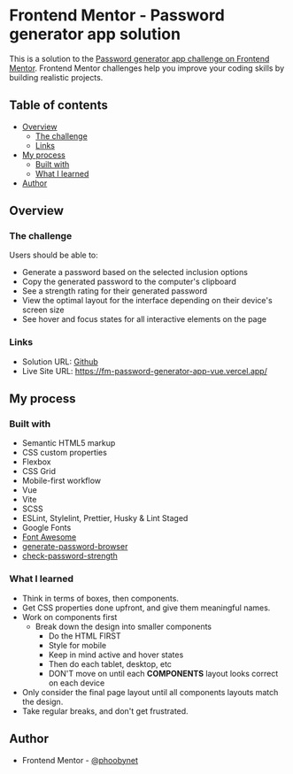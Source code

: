 # Frontend Mentor - Password generator app solution

This is a solution to the [Password generator app challenge on Frontend Mentor](https://www.frontendmentor.io/challenges/password-generator-app-Mr8CLycqjh). Frontend Mentor challenges help you improve your coding skills by building realistic projects.

## Table of contents

- [Overview](#overview)
  - [The challenge](#the-challenge)
  - [Links](#links)
- [My process](#my-process)
  - [Built with](#built-with)
  - [What I learned](#what-i-learned)
- [Author](#author)

## Overview

### The challenge

Users should be able to:

- Generate a password based on the selected inclusion options
- Copy the generated password to the computer's clipboard
- See a strength rating for their generated password
- View the optimal layout for the interface depending on their device's screen size
- See hover and focus states for all interactive elements on the page

### Links

- Solution URL: [Github](https://github.com/phoobynet/fm-password-generator-app-vue)
- Live Site URL: https://fm-password-generator-app-vue.vercel.app/

## My process

### Built with

- Semantic HTML5 markup
- CSS custom properties
- Flexbox
- CSS Grid
- Mobile-first workflow
- Vue
- Vite
- SCSS
- ESLint, Stylelint, Prettier, Husky & Lint Staged
- Google Fonts
- [Font Awesome](https://www.npmjs.com/package/@fortawesome/free-solid-svg-icons)
- [generate-password-browser](https://www.npmjs.com/package/generate-password-browser)
- [check-password-strength](https://www.npmjs.com/package/check-password-strength)

### What I learned

- Think in terms of boxes, then components.
- Get CSS properties done upfront, and give them meaningful names.
- Work on components first
  - Break down the design into smaller components
    - Do the HTML FIRST
    - Style for mobile
    - Keep in mind active and hover states
    - Then do each tablet, desktop, etc
    - DON'T move on until each **COMPONENTS** layout looks correct on each device
- Only consider the final page layout until all components layouts match the design.
- Take regular breaks, and don't get frustrated.

## Author

- Frontend Mentor - [@phoobynet](https://www.frontendmentor.io/profile/phoobynet)

